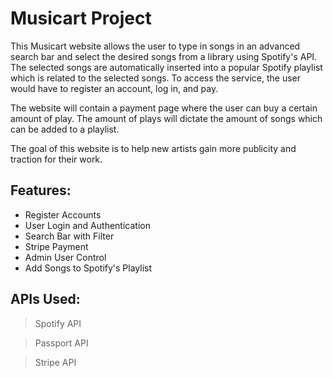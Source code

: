 # Musicart Project
This Musicart website allows the user to type in songs in an advanced search bar and select the desired songs from a library using Spotify's API. The selected songs are automatically inserted into a popular Spotify playlist which is related to the selected songs. To access the service, the user would have to register an account, log in, and pay.

The website will contain a payment page where the user can buy a certain amount of play. The amount of plays will dictate the amount of songs which can be added to a playlist. 

The goal of this website is to help new artists gain more publicity and traction for their work.

## Features:
- Register Accounts
- User Login and Authentication
- Search Bar with Filter
- Stripe Payment
- Admin User Control
- Add Songs to Spotify's Playlist

## APIs Used:
> Spotify API

> Passport API

> Stripe API

